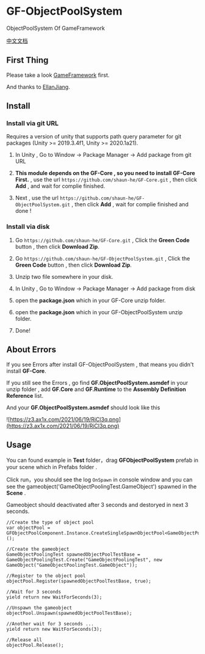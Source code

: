 # GF-ObjectPoolSystem

ObjectPoolSystem Of GameFramework

[中文文档](README-zhc.md)

## First Thing

Please take a look [GameFramework](https://github.com/EllanJiang/GameFramework) first.

And thanks to [EllanJiang](https://github.com/EllanJiang).

## Install

### Install via git URL

Requires a version of unity that supports path query parameter for git packages (Unity >= 2019.3.4f1, Unity >= 2020.1a21). 

1. In Unity , Go to Window -> Package Manager -> Add package from git URL

2. **This module depends on the GF-Core , so you need to install GF-Core First.** , use the url  `https://github.com/shaun-he/GF-Core.git` , then click **Add** , and wait for complie finished.

3. Next , use the url `https://github.com/shaun-he/GF-ObjectPoolSystem.git` , then click **Add** ,  wait for complie finished and done !

### Install via disk

1. Go `https://github.com/shaun-he/GF-Core.git` ,  Click the **Green Code** button , then click **Download Zip**.

2. Go `https://github.com/shaun-he/GF-ObjectPoolSystem.git` , Click the **Green Code** button , then click **Download Zip**.

3. Unzip two file somewhere in your disk.

4. In Unity , Go to Window -> Package Manager -> Add package from disk

5. open the **package.json** which in your GF-Core unzip folder.

6. open the **package.json** which in your GF-ObjectPoolSystem unzip folder.

7. Done!

## About Errors

If you see Errors after install GF-ObjectPoolSystem , that means you didn't install **GF-Core**.

If you still see the Errors , go find **GF.ObjectPoolSystem.asmdef** in your unzip folder , add **GF.Core** and **GF.Runtime** to the **Assembly Definition Reference** list.

And your **GF.ObjectPoolSystem.asmdef** should look like this

![https://z3.ax1x.com/2021/06/19/RiCl3q.png](https://z3.ax1x.com/2021/06/19/RiCl3q.png)

## Usage

You can found example in **Test** folder，drag **GFObjectPoolSystem** prefab in your scene which in Prefabs folder .

Click run，you should see the log `OnSpawn` in console window and you can see the gameobject('GameObjectPoolingTest.GameObject') spawned in the **Scene** .

Gameobject should deactivated after 3 seconds and destoryed in next 3 seconds.

```
//Create the type of object pool
var objectPool = GFObjectPoolComponent.Instance.CreateSingleSpawnObjectPool<GameObjectPoolingTest>();

//Create the gameobject
GameObjectPoolingTest spawnedObjectPoolTestBase = GameObjectPoolingTest.Create("GameObjectPoolingTest", new GameObject("GameObjectPoolingTest.GameObject"));

//Register to the object pool
objectPool.Register(spawnedObjectPoolTestBase, true);

//Wait for 3 seconds
yield return new WaitForSeconds(3);

//Unspawn the gameobject
objectPool.Unspawn(spawnedObjectPoolTestBase);

//Another wait for 3 seconds ...
yield return new WaitForSeconds(3);

//Release all
objectPool.Release();
```
